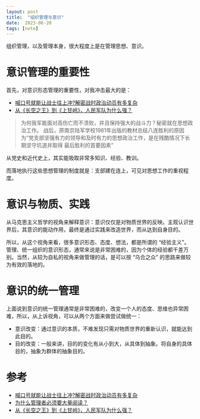 ```yaml
---
layout: post
title:  "组织管理与意识"
date:  2023-06-20
tags: [note]
---
```


  组织管理，以及管理本身，很大程度上是在管理思想、意识。

# 意识管理的重要性

  首先，对意识形态管理的重要性，对我冲击最大的是：

* [喊口号就能让战士往上冲?解密战时政治动员有多复杂](https://www.bilibili.com/read/cv23386551/)
* [从《长空之王》到《上甘岭》，人民军队为什么强？](https://baijiahao.baidu.com/s?id=1765604672916245818&wfr=spider&for=pc)

> 为何我军能面对高伤亡而不溃败，并且保持强大的战斗力？秘密就在思想政治工作。
> 战后，原南京陆军学校1981年出版的教材总结八连胜利的原因为”党支部坚强有力的领导和及时有力的思想政治工作，是在残酷情况下长期坚守坑道并取得 最后胜利的首要因素”

  从党史和近代史上，其实能吸取非常多知识、经验、教训。

  而落地执行这些思想管理的制度就是：支部建在连上，可见对思想工作的重视程度。

# 意识与物质、实践

  从马克思主义哲学的视角来解释意识：意识仅仅是对物质世界的反映。主观认识世界后，其意识的能动作用，最终是通过实践来改造世界，而从达到自身目的。

  所以，从这个视角来看，很多意识形态、态度、想法，都是所谓的 “经验主义”。管理、统一组织的意识形态，通常来说是非常困难的，因为个体的经验都千差万别。当然，从较为自私的视角来做管理的话，是可以按 “乌合之众” 的思路来做较为有效的落地的。

# 意识的统一管理

  上面说到意识的统一管理通常是非常困难的，改变一个人的态度、思维也异常困难，所以，从上诉视角，可以从两个方面来做尝试做统一：

* 意识改变：通过意识的本质，不难发现只需对物质世界的重新认识，就能达到此目的。
* 目的改变：一般来讲，目的的变化有从小到大，从具体到抽象。将自身的具体目的，抽象为群体的抽象目的。


# 参考

* [喊口号就能让战士往上冲?解密战时政治动员有多复杂](https://www.bilibili.com/read/cv23386551/)
* [为什么管理者必须要大量阅读？](https://mp.weixin.qq.com/s/p4OUvyx8edUlc1JyUFQUTA)
* [从《长空之王》到《上甘岭》，人民军队为什么强？](https://baijiahao.baidu.com/s?id=1765604672916245818&wfr=spider&for=pc)

